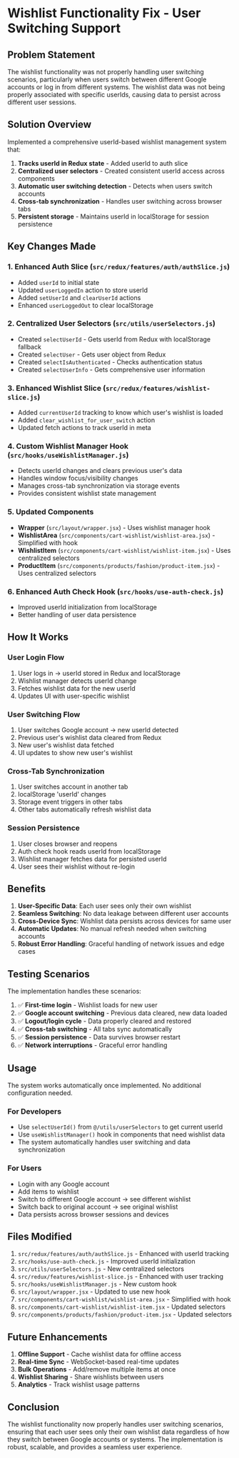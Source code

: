 # Wishlist Functionality Fix - User Switching Support

## Problem Statement
The wishlist functionality was not properly handling user switching scenarios, particularly when users switch between different Google accounts or log in from different systems. The wishlist data was not being properly associated with specific userIds, causing data to persist across different user sessions.

## Solution Overview
Implemented a comprehensive userId-based wishlist management system that:

1. **Tracks userId in Redux state** - Added userId to auth slice
2. **Centralized user selectors** - Created consistent userId access across components
3. **Automatic user switching detection** - Detects when users switch accounts
4. **Cross-tab synchronization** - Handles user switching across browser tabs
5. **Persistent storage** - Maintains userId in localStorage for session persistence

## Key Changes Made

### 1. Enhanced Auth Slice (`src/redux/features/auth/authSlice.js`)
- Added `userId` to initial state
- Updated `userLoggedIn` action to store userId
- Added `setUserId` and `clearUserId` actions
- Enhanced `userLoggedOut` to clear localStorage

### 2. Centralized User Selectors (`src/utils/userSelectors.js`)
- Created `selectUserId` - Gets userId from Redux with localStorage fallback
- Created `selectUser` - Gets user object from Redux
- Created `selectIsAuthenticated` - Checks authentication status
- Created `selectUserInfo` - Gets comprehensive user information

### 3. Enhanced Wishlist Slice (`src/redux/features/wishlist-slice.js`)
- Added `currentUserId` tracking to know which user's wishlist is loaded
- Added `clear_wishlist_for_user_switch` action
- Updated fetch actions to track userId in meta

### 4. Custom Wishlist Manager Hook (`src/hooks/useWishlistManager.js`)
- Detects userId changes and clears previous user's data
- Handles window focus/visibility changes
- Manages cross-tab synchronization via storage events
- Provides consistent wishlist state management

### 5. Updated Components
- **Wrapper** (`src/layout/wrapper.jsx`) - Uses wishlist manager hook
- **WishlistArea** (`src/components/cart-wishlist/wishlist-area.jsx`) - Simplified with hook
- **WishlistItem** (`src/components/cart-wishlist/wishlist-item.jsx`) - Uses centralized selectors
- **ProductItem** (`src/components/products/fashion/product-item.jsx`) - Uses centralized selectors

### 6. Enhanced Auth Check Hook (`src/hooks/use-auth-check.js`)
- Improved userId initialization from localStorage
- Better handling of user data persistence

## How It Works

### User Login Flow
1. User logs in → userId stored in Redux and localStorage
2. Wishlist manager detects userId change
3. Fetches wishlist data for the new userId
4. Updates UI with user-specific wishlist

### User Switching Flow
1. User switches Google account → new userId detected
2. Previous user's wishlist data cleared from Redux
3. New user's wishlist data fetched
4. UI updates to show new user's wishlist

### Cross-Tab Synchronization
1. User switches account in another tab
2. localStorage 'userId' changes
3. Storage event triggers in other tabs
4. Other tabs automatically refresh wishlist data

### Session Persistence
1. User closes browser and reopens
2. Auth check hook reads userId from localStorage
3. Wishlist manager fetches data for persisted userId
4. User sees their wishlist without re-login

## Benefits

1. **User-Specific Data**: Each user sees only their own wishlist
2. **Seamless Switching**: No data leakage between different user accounts
3. **Cross-Device Sync**: Wishlist data persists across devices for same user
4. **Automatic Updates**: No manual refresh needed when switching accounts
5. **Robust Error Handling**: Graceful handling of network issues and edge cases

## Testing Scenarios

The implementation handles these scenarios:

1. ✅ **First-time login** - Wishlist loads for new user
2. ✅ **Google account switching** - Previous data cleared, new data loaded
3. ✅ **Logout/login cycle** - Data properly cleared and restored
4. ✅ **Cross-tab switching** - All tabs sync automatically
5. ✅ **Session persistence** - Data survives browser restart
6. ✅ **Network interruptions** - Graceful error handling

## Usage

The system works automatically once implemented. No additional configuration needed.

### For Developers
- Use `selectUserId()` from `@/utils/userSelectors` to get current userId
- Use `useWishlistManager()` hook in components that need wishlist data
- The system automatically handles user switching and data synchronization

### For Users
- Login with any Google account
- Add items to wishlist
- Switch to different Google account → see different wishlist
- Switch back to original account → see original wishlist
- Data persists across browser sessions and devices

## Files Modified

1. `src/redux/features/auth/authSlice.js` - Enhanced with userId tracking
2. `src/hooks/use-auth-check.js` - Improved userId initialization
3. `src/utils/userSelectors.js` - New centralized selectors
4. `src/redux/features/wishlist-slice.js` - Enhanced with user tracking
5. `src/hooks/useWishlistManager.js` - New custom hook
6. `src/layout/wrapper.jsx` - Updated to use new hook
7. `src/components/cart-wishlist/wishlist-area.jsx` - Simplified with hook
8. `src/components/cart-wishlist/wishlist-item.jsx` - Updated selectors
9. `src/components/products/fashion/product-item.jsx` - Updated selectors

## Future Enhancements

1. **Offline Support** - Cache wishlist data for offline access
2. **Real-time Sync** - WebSocket-based real-time updates
3. **Bulk Operations** - Add/remove multiple items at once
4. **Wishlist Sharing** - Share wishlists between users
5. **Analytics** - Track wishlist usage patterns

## Conclusion

The wishlist functionality now properly handles user switching scenarios, ensuring that each user sees only their own wishlist data regardless of how they switch between Google accounts or systems. The implementation is robust, scalable, and provides a seamless user experience.
